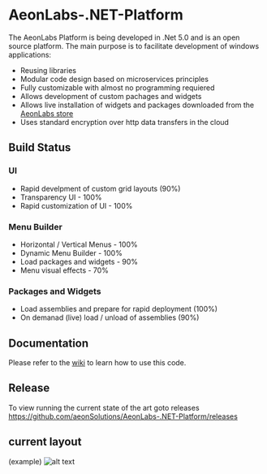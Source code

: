 # AeonLabs-.NET-Platform
The AeonLabs Platform is being developed in .Net 5.0 and is an open source platform. The main purpose is to facilitate development of windows applications:
- Reusing libraries
- Modular code design based on microservices principles
- Fully customizable with almost no programming requiered
- Allows development of custom pachages and widgets
- Allows live installation of widgets and packages downloaded from the [AeonLabs store](https://www.store.aeonlabs.solutions "AeonLabs store")
- Uses standard encryption over http data transfers in the cloud

## Build Status

### UI
- Rapid develpment of custom grid layouts (90%)
- Transparency UI - 100%
- Rapid customization of UI - 100%

### Menu Builder
- Horizontal / Vertical Menus - 100% 
- Dynamic Menu Builder - 100%
- Load packages and widgets - 90%
- Menu visual effects - 70%

### Packages and Widgets
- Load assemblies and prepare for rapid deployment (100%)
- On demanad (live) load / unload of assemblies (90%)

## Documentation
Please refer to the [wiki](https://github.com/aeonSolutions/AeonLabs-.NET-Platform/wiki) to learn how to use this code.

## Release
To view running the current state of the art goto releases
https://github.com/aeonSolutions/AeonLabs-.NET-Platform/releases

## current layout
(example)
![alt text](http://www.aeonlabs.solutions/images/github/layout3.jpg)
